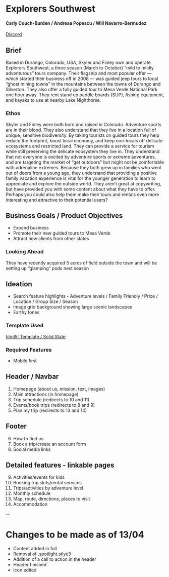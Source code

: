# Explorers Southwest
#### Carly Couch-Burden / Andreaa Popescu / Will Navarro-Bermudez

[Discord](https://discord.gg/JkEgYx)

## Brief
Based in Durango, Colorado, USA, Skyler and Finley own and operate Explorers
Southwest, a three season (March to October) “mild to mildly adventurous” tours
company. Their flagship and most popular offer — which started their business off in
2008 — was guided jeep tours to local “ghost mining towns” in the mountains
between the towns of Durango and Silverton. They also offer a fully guided tour to
Mesa Verde National Park one hour away.
They rent stand up paddle boards (SUP), fishing equipment, and kayaks to use at
nearby Lake Nighthorse.

### Ethos
Skyler and Finley were both born and raised in Colorado. Adventure sports are in
their blood. They also understand that they live in a location full of unique, sensitive
biodiversity. By taking tourists on guided tours they help reduce the footprint, boost
local economy, and keep non-locals off delicate ecosystems and restricted land.
They can provide a service for tourism while still preserving the delicate ecosystem
they live in.
They understand that not everyone is excited by adventure sports or extreme
adventures, and are targeting the market of “get outdoors” but might not be
comfortable with adrenaline extremes.
Because they both grew up in families who went out of doors from a young age,
they understand that providing a positive family vacation experience is vital for the
younger generation to learn to appreciate and explore the outside world.
They aren’t great at copywriting, but have provided you with some content about
what they have to offer. Perhaps you could also help them make their tours and
rentals even more interesting and attractive to their potential users?

## Business Goals / Product Objectives
* Expand business
* Promote their new guided tours to Mesa Verde
* Attract new clients from other states

### Looking Ahead
They have recently acquired 5 acres of field outside the town and will be setting up
“glamping” pods next season

## Ideation
* Search feature highlights - Adventure levels / Family Friendly / Price / Location / Group Size / Season
* Image grid background showing large scenic landscapes
* Earthy tones 

### Template Used
[html5! Template / Solid State](https://html5up.net/solid-state)

### Required Features
* Mobile first

## Header / Navbar
1.	Homepage (about us, mission, text, images)
2.	Main attractions (in homepage)
3.	Trip schedule (redirects to 10 and 11)
4.	Events/book trips (redirects to 8 and 9)
5.	Plan my trip (redirects to 13 and 14)

## Footer
6.	How to find us
7.	Book a trip/create an account form
8.	Social media links

## Detailed features - linkable pages
9.	Activities/events for kids
10.	Booking trip slots/rental services
11.	Trips/activities by adventure level
12.	Monthly schedule
13.	Map, route, directions, places to visit
14.	Accommodation  

--

# Changes to be made as of 13/04
* Content added in full
* Removal of .spotlight.stlye3
* Addition of a call to action in the header
* Header finished
* Icon edited
